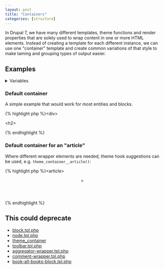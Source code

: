 ```yaml
---
layout: post
title: "Containers"
categories: [structure]
---
```


In Drupal 7, we have many different templates, theme functions and render properties that are solely used to wrap content in one or more HTML elements. Instead of creating a template for each different instance, we can use one "container" template and create common variations of that style to make taming and grouping types of output easier.

## Examples

<details>
  <summary>Variables</summary>
<dl>
  <dt>$prepend</dt>
  <dd>Similar to jQuery's <code>.prepend()</code>, it prints as the first child in the template. Contains contextual links.</dd>
  <dt>$append</dt>
  <dd>Similar to jQuery's <code>.append()</code>, it prints as the last child in the template.</dd>
  <dt>$attributes</dt>
  <dd>Pluggable attributes for the wrapper.</dd>
  <dt>$title_attributes</dt>
  <dd>Pluggable attributes for the title.</dd>
  <dt>$content</dt>
  <dd>The content.</dd>
</dl>
</details>

### Default container
A simple example that would work for most entities and blocks.

{% highlight php %}<div<?php print $attributes; ?>>
  <?php print render($prepend); ?>
  <h2<?php print $title_attributes; ?>></h2>
  <?php print render($content); ?>
  <?php print render($append); ?>
</div>{% endhighlight %}

### Default container for an "article"

Where different wrapper elements are needed, theme hook suggestions can be used, e.g. <code>theme_container__article()</code>:

{% highlight php %}<article<?php print $attributes; ?>>
  <?php print render($prepend); ?>
  <header>
    <h2<?php print $title_attributes; ?>></h2>
    <?php print render($item['submitted']); ?>
  </header>
  <?php print render($content); ?>
  <?php print render($item['something']); ?>
  <footer>
    <?php print render($item['links']); ?>
    <?php print render($append); ?>
  </footer>
</article>{% endhighlight %}

## This could deprecate

- [block.tpl.php](http://api.drupal.org/api/drupal/modules!block!block.tpl.php/7)
- [node.tpl.php](http://api.drupal.org/api/drupal/modules!node!node.tpl.php/7)
- [theme_container](http://api.drupal.org/api/function/theme_container/7)
- [toolbar.tpl.php](http://api.drupal.org/api/drupal/modules!toolbar!toolbar.tpl.php/7)
- [aggregator-wrapper.tpl.php](http://api.drupal.org/api/drupal/modules!aggregator!aggregator-wrapper.tpl.php/7)
- [comment-wrapper.tpl.php](http://api.drupal.org/api/drupal/modules!comment!comment-wrapper.tpl.php/7)
- [book-all-books-block.tpl.php](http://api.drupal.org/api/drupal/modules!book!book-all-books-block.tpl.php/7)
